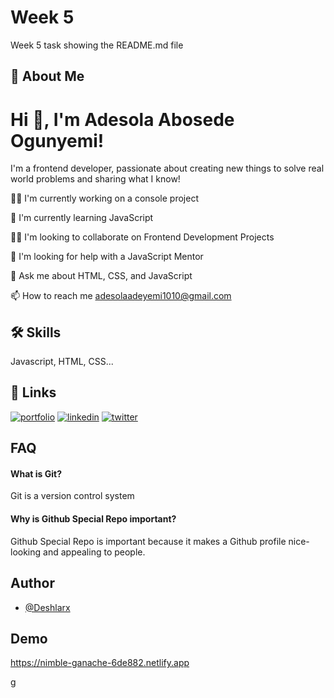 # Week 5

Week 5 task showing the README.md file

## 🚀 About Me

# Hi 👋, I'm Adesola Abosede Ogunyemi!

I'm a frontend developer, passionate about creating new things to solve real world problems and sharing what I know!

👩‍💻 I'm currently working on a console project

🧠 I'm currently learning JavaScript

👯‍♀️ I'm looking to collaborate on Frontend Development Projects

🤔 I'm looking for help with a JavaScript Mentor

💬 Ask me about HTML, CSS, and JavaScript

📫 How to reach me adesolaadeyemi1010@gmail.com

## 🛠 Skills

Javascript, HTML, CSS...

## 🔗 Links

[![portfolio](https://img.shields.io/badge/my_portfolio-000?style=for-the-badge&logo=ko-fi&logoColor=white)](https://replit.com/@AdesolaOgunyemi/My-Portfolio#index.html)
[![linkedin](https://img.shields.io/badge/linkedin-0A66C2?style=for-the-badge&logo=linkedin&logoColor=white)](https://www.linkedin.com/in/adesola-ogunyemi-351879154)
[![twitter](https://img.shields.io/badge/twitter-1DA1F2?style=for-the-badge&logo=twitter&logoColor=white)](https://twitter.com/AdesolaOgunyemi?t=1_wgAOMYUT_f1dzfdjzg5w&s=03)

## FAQ

#### What is Git?

Git is a version control system

#### Why is Github Special Repo important?

Github Special Repo is important because it makes a Github profile nice-looking and appealing to people.

## Author

- [@Deshlarx](https://www.github.com/Deshlarx)

## Demo

https://nimble-ganache-6de882.netlify.app




























g
